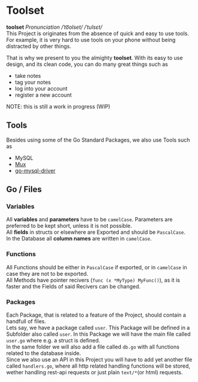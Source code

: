 # Toolset

**toolset** *Pronunciation /ˈto͞olset/ /ˈtulsɛt/*  
This Project is originates from the absence of quick and easy to use tools. For example, it is very hard to use tools on your phone without being distracted by other things.  

That is why we present to you the almighty **toolset**. With its easy to use design, and its clean code, you can do many great things such as

- take notes
- tag your notes
- log into your account
- register a new account

NOTE: this is still a work in progress (WIP)

## Tools

Besides using some of the Go Standard Packages, we also use Tools such as

- MySQL
- [Mux](github.com/gorilla/mux)
- [go-mysql-driver](github.com/go-sql-driver/mysql)

## Go / Files

### Variables

All **variables** and **parameters** have to be `camelCase`. Parameters are preferred to be kept short, unless it is not possible.  
All **fields** in structs or elsewhere are Exported and should be `PascalCase`.  
In the Database all **column names** are written in `camelCase`.  

### Functions

All Functions should be either in `PascalCase` if exported, or in `camelCase` in case they are not to be exported.  
All Methods have pointer recivers (`func (x *MyType) MyFunc()`), as it is faster and the Fields of said Recivers can be changed.

### Packages

Each Package, that is related to a feature of the Project, should contain a handfull of files.  
Lets say, we have a package called `user`. This Package will be defined in a Subfolder also called `user`. In this Package we will have the main file called `user.go` where e.g. a struct is defined.  
In the same folder we will also add a file called `db.go` with all functions related to the database inside.  
Since we also use an API in this Project you will have to add yet another file called `handlers.go`, where all http related handling functions will be stored, wether handling rest-api requests or just plain `text/*`(or html) requests.
